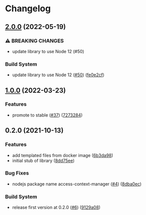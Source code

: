 # Changelog

## [2.0.0](https://github.com/googleapis/nodejs-access-context-manager/compare/v1.0.0...v2.0.0) (2022-05-19)


### ⚠ BREAKING CHANGES

* update library to use Node 12 (#50)

### Build System

* update library to use Node 12 ([#50](https://github.com/googleapis/nodejs-access-context-manager/issues/50)) ([fe0e2cf](https://github.com/googleapis/nodejs-access-context-manager/commit/fe0e2cf6ca60289f68c7126192c852bf10cbd82b))

## [1.0.0](https://github.com/googleapis/nodejs-access-context-manager/compare/v0.2.0...v1.0.0) (2022-03-23)


### Features

* promote to stable ([#37](https://github.com/googleapis/nodejs-access-context-manager/issues/37)) ([7273284](https://github.com/googleapis/nodejs-access-context-manager/commit/72732849e7dfb075e016a0ca8d632fbc49f490cf))

## 0.2.0 (2021-10-13)


### Features

* add templated files from docker image ([6b3da98](https://www.github.com/googleapis/nodejs-access-context-manager/commit/6b3da980098e92b1caf308aaab3bca3c337b51fe))
* initial stub of library ([8dd75ee](https://www.github.com/googleapis/nodejs-access-context-manager/commit/8dd75eeebbfecb73cf040c806432883632e3553c))


### Bug Fixes

* nodejs package name access-context-manager ([#4](https://www.github.com/googleapis/nodejs-access-context-manager/issues/4)) ([8dba0ec](https://www.github.com/googleapis/nodejs-access-context-manager/commit/8dba0ec12577ca8c14992c0fb38c413ead1f4084))


### Build System

* release first version at 0.2.0 ([#6](https://www.github.com/googleapis/nodejs-access-context-manager/issues/6)) ([9129a08](https://www.github.com/googleapis/nodejs-access-context-manager/commit/9129a0887f2080285ea5142d682f6f97eba2b833))
